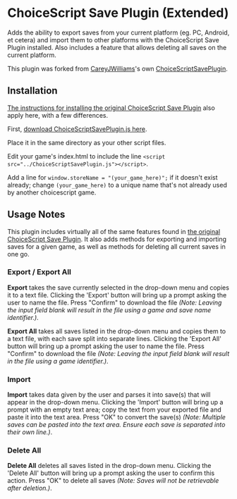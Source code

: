 # ChoiceScript Save Plugin (Extended)
Adds the ability to export saves from your current platform (eg. PC, Android, et cetera) and import them to other platforms with the ChoiceScript Save Plugin installed. Also includes a feature that allows deleting all saves on the current platform.

This plugin was forked from <a href="https://github.com/CareyJWilliams">CareyJWilliams</a>'s own <a href="https://github.com/ChoicescriptIDE/ChoiceScriptSavePlugin">ChoiceScriptSavePlugin</a>.

## Installation

<a href="https://github.com/ChoicescriptIDE/ChoiceScriptSavePlugin#installation">The instructions for installing the original ChoiceScript Save Plugin</a> also apply here, with a few differences.

First, <a href="https://raw.githubusercontent.com/adigrateles/ChoiceScriptSavePluginExt/master/ChoiceScriptSavePlugin.js">download ChoiceScriptSavePlugin.js here</a>.

Place it in the same directory as your other script files.

Edit your game's index.html to include the line ```<script src="../ChoiceScriptSavePlugin.js"></script>```.

Add a line for ```window.storeName = "(your_game_here)";``` if it doesn't exist already; change ```(your_game_here)``` to a unique name that's not already used by another choicescript game.

## Usage Notes

This plugin includes virtually all of the same features found in <a href="https://github.com/ChoicescriptIDE/ChoiceScriptSavePlugin">the original ChoiceScript Save Plugin</a>. It also adds methods for exporting and importing saves for a given game, as well as methods for deleting all current saves in one go.

### Export / Export All
**Export** takes the save currently selected in the drop-down menu and copies it to a text file. Clicking the 'Export' button will bring up a prompt asking the user to name the file. Press "Confirm" to download the file *(Note: Leaving the input field blank will result in the file using a game and save name identifier.)*.

**Export All** takes all saves listed in the drop-down menu and copies them to a text file, with each save split into separate lines. Clicking the 'Export All' button will bring up a prompt asking the user to name the file. Press "Confirm" to download the file *(Note: Leaving the input field blank will result in the file using a game identifier.)*.

### Import
**Import** takes data given by the user and parses it into save(s) that will appear in the drop-down menu. Clicking the 'Import' button will bring up a prompt with an empty text area; copy the text from your exported file and paste it into the text area. Press "OK" to convert the save(s) *(Note: Multiple saves can be pasted into the text area. Ensure each save is separated into their own line.)*.

### Delete All
**Delete All** deletes all saves listed in the drop-down menu. Clicking the 'Delete All' button will bring up a prompt asking the user to confirm this action. Press "OK" to delete all saves *(Note: Saves will not be retrievable after deletion.)*.

